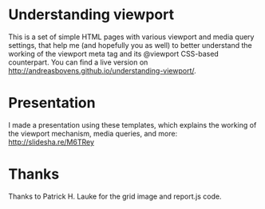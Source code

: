 # Understanding viewport
This is a set of simple HTML pages with various viewport and media query settings, that help me (and hopefully you as well) to better understand the working of the viewport meta tag and its @viewport CSS-based counterpart. You can find a live version on <http://andreasbovens.github.io/understanding-viewport/>.

# Presentation
I made a presentation using these templates, which explains the working of the viewport mechanism, media queries, and more: <http://slidesha.re/M6TRey>

# Thanks
Thanks to Patrick H. Lauke for the grid image and report.js code.